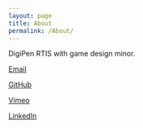 ```yaml
---
layout: page
title: About
permalink: /About/
---
```


DigiPen RTIS with game design minor.

[Email](mailto:samuel@samuelschimmel.com)

[GitHub](https://github.com/samuelschimmel)

[Vimeo](https://vimeo.com/user88347820)

[LinkedIn](https://www.linkedin.com/in/samuel-schimmel)
